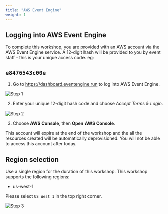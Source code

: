 ```yaml
---
title: "AWS Event Engine"
weight: 1
---
```



## Logging into AWS Event Engine

To complete this workshop, you are provided with an AWS account via the AWS Event Engine service. A 12-digit hash will be provided to you by event staff - this is your unique access code.
eg:
## `e8476543c00e`


1. Go to https://dashboard.eventengine.run to log into AWS Event Engine.

![Step 1](../static/images/getting_started/c9-step1.png)

2. Enter your unique 12-digit hash code and choose *Accept Terms & Login*.

![Step 2](../static/images/getting_started/c9-step2.png)

3. Choose **AWS Console**, then **Open AWS Console**.

This account will expire at the end of the workshop and the all the resources created will be automatically deprovisioned. You will not be able to access this account after today.

## Region selection

Use a single region for the duration of this workshop. This workshop supports the following regions:

- us-west-1

Please select `US West 1` in the top right corner.

![Step 3](../static/images/getting_started/c9-step3.png)
